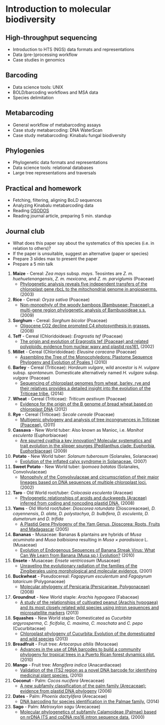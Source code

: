 Introduction to molecular biodiversity
======================================

High-throughput sequencing
--------------------------
- Introduction to HTS (NGS) data formats and representations
- Data (pre-)processing workflow
- Case studies in genomics

Barcoding
---------
- Data science tools: UNIX
- BOLD/barcoding workflows and MSA data
- Species delimitation

Metabarcoding
-------------
- General workflow of metabarcoding assays
- Case study metabarcoding: DNA WaterScan
- Case study metabarcoding: Kinabalu fungal biodiversity

Phylogenies
-----------
- Phylogenetic data formats and representations
- Data science tools: relational databases
- Large tree representations and traversals

Practical and homework
----------------------
- Fetching, filtering, aligning BoLD sequences
- Analyzing Kinabalu metabarcoding data
- Reading [OSODOS](https://pfern.github.io/OSODOS/gitbook/)
- Reading journal article, preparing 5 min. standup

Journal club
------------
- What does this paper say about the systematics of this species (i.e. in relation to others)?
- If the paper is unsuitable, suggest an alternative (paper or species)
- Prepare 3 slides max to present the paper
- Prepare a 5 min talk

1. **Maize** - Cereal: _Zea mays_ subsp. _mays_. Teosintes are _Z. m. huehuetenangensis_, _Z. m. mexicana_, and _Z. m. parviglumis_ (Poaceae)
	- [Phylogenetic analysis reveals five independent transfers of the chloroplast gene rbcL to the mitochondrial genome in angiosperms.](http://citeseerx.ist.psu.edu/viewdoc/download?doi=10.1.1.623.8964&rep=rep1&type=pdf) (2003)
2. **Rice** - Cereal: _Oryza sativa_ (Poaceae)
	- [Non-monophyly of the woody bamboos (Bambuseae; Poaceae): a multi-gene region phylogenetic analysis of Bambusoideae s.s.](https://doi.org/10.1007/s10265-008-0192-6) (2009)
3. **Sorghum** - Cereal: _Sorghum bicolor_ (Poaceae)
	- [Oligocene CO2 decline promoted C4 photosynthesis in grasses.](https://doi.org/10.1016/j.cub.2007.11.058) (2008)
4. **Teff** - Cereal (Chloridoideae): _Eragrostis tef_ (Poaceae)
	- [The origin and evolution of Eragrostis tef (Poaceae) and related polyploids: evidence from nuclear waxy and plastid rps161.](http://doi.org/10.3732/ajb.90.1.116) (2002)
5. **Millet** - Cereal (Chloridoideae): _Eleusine coracana_ (Poaceae)
	- [Assembling the Tree of the Monocotyledons: Plastome Sequence Phylogeny and Evolution of Poales 1](http://biostor.org/reference/164352) (2010)
6. **Barley** - Cereal (Triticeae): _Hordeum vulgare_, wild ancestor is _H. vulgare_ subsp. _spontaneum_. Domesticate alternatively named _H. vulgare_ subsp. _vulgare_ (Poaceae)
	- [Sequencing of chloroplast genomes from wheat, barley, rye and their relatives provides a detailed insight into the evolution of the Triticeae tribe.](http://doi.org/10.1371/journal.pone.0085761) (2014)
7. **Wheat** - Cereal (Triticeae): _Triticum aestivum_ (Poaceae)
	- [Evidence for the origin of the B genome of bread wheat based on chloroplast DNA](http://journals.tubitak.gov.tr/agriculture/issues/tar-12-36-1/tar-36-1-2-1011-1394.pdf) (2012)
8. **Rye** - Cereal (Triticeae): _Secale cereale_ (Poaceae)
	- [Multigenic phylogeny and analysis of tree incongruences in Triticeae (Poaceae).](https://doi.org/10.1186/1471-2148-11-181) (2011)
9. **Cassava** - New World tuber: Also known as Manioc, i.e. _Manihot esculenta_ (Euphorbiaceae)
	- [Are spurred cyathia a key innovation? Molecular systematics and trait evolution in the slipper spurges (Pedilanthus clade: Euphorbia, Euphorbiaceae)](http://doi.org/10.3732/ajb.0900090) (2009)
10. **Potato** - New World tuber: _Solanum tuberosum_ (Solanales, Solanaceae)
	- [Evolution of the inflated calyx syndrome in Solanaceae.](https://doi.org/10.1093/molbev/msm177) (2007)
11. **Sweet Potato** - New World tuber: _Ipomoea batatas_ (Solanales, Convolvulaceae)
	- [Monophyly of the Convolvulaceae and circumscription of their major lineages based on DNA sequences of multiple chloroplast loci.](https://doi.org/10.3732/ajb.89.9.1510) (2002)
12. **Taro** - Old World root/tuber: _Colocasia esculenta_ (Araceae)
	- [Phylogenetic relationships of aroids and duckweeds (Araceae) inferred from coding and noncoding plastid DNA.](https://doi.org/10.3732/ajb.0800073) (2008)
13. **Yams** - Old World root/tuber: _Dioscorea rotundata_ (Dioscoreaceae), _D. cayennensis_, _D. alata_, _D. polystachya_, _D. bulbifera_, _D. esculenta_, _D. dumetorum_ and _D. trifida_
	- [A Plastid Gene Phylogeny of the Yam Genus, Dioscorea: Roots, Fruits and Madagascar](http://www.bioone.org/doi/abs/10.1600/036364405775097879) (2005)
14. **Bananas** - Musaceae: Bananas & plantains are hybrids of _Musa acuminata_ and _Musa balbisiana_ resulting in _Musa × paradisiaca_ L. (Musaceae)
	- [Evolution of Endogenous Sequences of Banana Streak Virus: What Can We Learn from Banana (Musa sp.) Evolution?](https://dx.doi.org/10.1128%2FJVI.00401-10) (2010)
15. **Ensete** - Musaceae: _Ensete ventricosum_ (Musaceae)
	- [Unraveling the evolutionary radiation of the families of the Zingiberales using morphological and molecular evidence.](https://doi.org/10.1080/106351501753462885) (2001)
16. **Buckwheat** - Pseudocereal: _Fagopyrum esculentum_ and _Fagopyrum tataricum_ (Polygonaceae)
	- [Molecular phylogeny of Persicaria (Persicarieae, Polygonaceae)](http://www.ingentaconnect.com/contentone/aspt/sb/2008/00000033/00000001/art00010) (2008) 
17. **Groundnut** - New World staple: _Arachis hypogaea_ (Fabaceae)
	- [A study of the relationships of cultivated peanut (Arachis hypogaea) and its most closely related wild species using intron sequences and microsatellite markers](https://doi.org/10.1093/aob/mcs237) (2013)
18. **Squashes** - New World staple: Domesticated as _Cucurbita argyrosperma_, _C. ficifolia_, _C. maxima_, _C. moschata_ and _C. pepo_ (Cucurbitaceae)
	- [Chloroplast phylogeny of Cucurbita: Evolution of the domesticated and wild species](http://doi.org/10.1111/jse.12006) (2013)
19. **Breadfruit** - Fruit tree: _Artocarpus altilis_ (Moraceae) 
	- [Advances in the use of DNA barcodes to build a community phylogeny for tropical trees in a Puerto Rican forest dynamics plot.](http://doi.org/10.1371/journal.pone.0015409) (2010)
20. **Mango** - Fruit tree: _Mangifera indica_ (Anacardiaceae)
	- [Validation of the ITS2 region as a novel DNA barcode for identifying medicinal plant species.](https://doi.org/10.1371/journal.pone.0008613) (2010)
21. **Coconut** - Palm: _Cocos nucifera_ (Arecaceae)
	- [A new subfamily classification of the palm family (Arecaceae): evidence from plastid DNA phylogeny](https://doi.org/10.1111/j.1095-8339.2006.00521.x) (2006)
22. **Dates** - Palm: _Phoenix dactylifera_ (Arecaceae)
	- [DNA barcoding for species identification in the Palmae family.](http://dx.doi.org/10.4238/2014.December.4.29) 
	  (2014)
23. **Sago** - Palm: _Metroxylon sagu_ (Arecaceae)
	- [Molecular phylogenetics of subfamily Calamoideae (Palmae) based on nrDNA ITS and cpDNA rps16 intron sequence data.](https://doi.org/10.1006/mpev.1999.0696) (2000)


  
